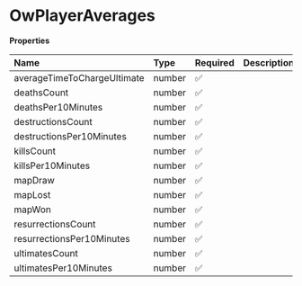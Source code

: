 # OwPlayerAverages

**Properties**

| Name                        | Type   | Required | Description |
| :-------------------------- | :----- | :------- | :---------- |
| averageTimeToChargeUltimate | number | ✅       |             |
| deathsCount                 | number | ✅       |             |
| deathsPer10Minutes          | number | ✅       |             |
| destructionsCount           | number | ✅       |             |
| destructionsPer10Minutes    | number | ✅       |             |
| killsCount                  | number | ✅       |             |
| killsPer10Minutes           | number | ✅       |             |
| mapDraw                     | number | ✅       |             |
| mapLost                     | number | ✅       |             |
| mapWon                      | number | ✅       |             |
| resurrectionsCount          | number | ✅       |             |
| resurrectionsPer10Minutes   | number | ✅       |             |
| ultimatesCount              | number | ✅       |             |
| ultimatesPer10Minutes       | number | ✅       |             |

<!-- This file was generated by liblab | https://liblab.com/ -->

